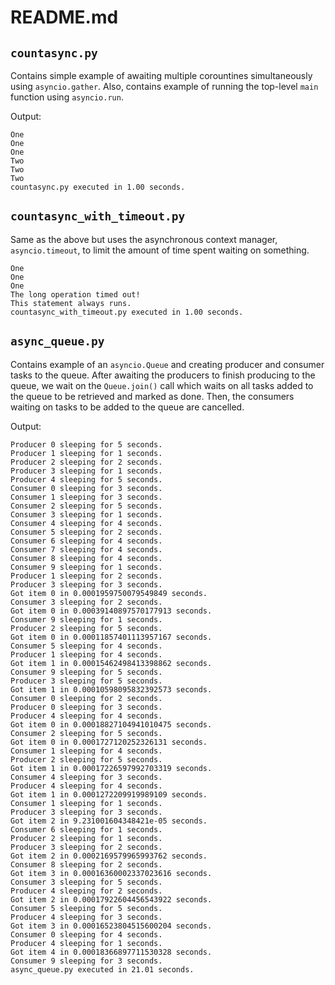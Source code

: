 # README.md

## `countasync.py`
Contains simple example of awaiting multiple corountines simultaneously using `asyncio.gather`. Also, contains example of running the top-level `main` function using `asyncio.run`.

Output:
```
One
One
One
Two
Two
Two
countasync.py executed in 1.00 seconds.
```

## `countasync_with_timeout.py`
Same as the above but uses the asynchronous context manager, `asyncio.timeout`, to limit the amount of time spent waiting on something.

```
One
One
One
The long operation timed out!
This statement always runs.
countasync_with_timeout.py executed in 1.00 seconds.
```

## `async_queue.py`
Contains example of an `asyncio.Queue` and creating producer and consumer tasks to the queue. After awaiting the producers to finish producing to the queue, we wait on the `Queue.join()` call which waits on all tasks added to the queue to be retrieved and marked as done. Then, the consumers waiting on tasks to be added to the queue are cancelled.

Output:
```
Producer 0 sleeping for 5 seconds.
Producer 1 sleeping for 1 seconds.
Producer 2 sleeping for 2 seconds.
Producer 3 sleeping for 1 seconds.
Producer 4 sleeping for 5 seconds.
Consumer 0 sleeping for 3 seconds.
Consumer 1 sleeping for 3 seconds.
Consumer 2 sleeping for 5 seconds.
Consumer 3 sleeping for 1 seconds.
Consumer 4 sleeping for 4 seconds.
Consumer 5 sleeping for 2 seconds.
Consumer 6 sleeping for 4 seconds.
Consumer 7 sleeping for 4 seconds.
Consumer 8 sleeping for 4 seconds.
Consumer 9 sleeping for 1 seconds.
Producer 1 sleeping for 2 seconds.
Producer 3 sleeping for 3 seconds.
Got item 0 in 0.0001959750079549849 seconds.
Consumer 3 sleeping for 2 seconds.
Got item 0 in 0.00039140897570177913 seconds.
Consumer 9 sleeping for 1 seconds.
Producer 2 sleeping for 5 seconds.
Got item 0 in 0.00011857401113957167 seconds.
Consumer 5 sleeping for 4 seconds.
Producer 1 sleeping for 4 seconds.
Got item 1 in 0.00015462498413398862 seconds.
Consumer 9 sleeping for 5 seconds.
Producer 3 sleeping for 5 seconds.
Got item 1 in 0.00010598095832392573 seconds.
Consumer 0 sleeping for 2 seconds.
Producer 0 sleeping for 3 seconds.
Producer 4 sleeping for 4 seconds.
Got item 0 in 0.00018827104941010475 seconds.
Consumer 2 sleeping for 5 seconds.
Got item 0 in 0.0001727120252326131 seconds.
Consumer 1 sleeping for 4 seconds.
Producer 2 sleeping for 5 seconds.
Got item 1 in 0.00017226597992703319 seconds.
Consumer 4 sleeping for 3 seconds.
Producer 4 sleeping for 4 seconds.
Got item 1 in 0.0001272209919989109 seconds.
Consumer 1 sleeping for 1 seconds.
Producer 3 sleeping for 3 seconds.
Got item 2 in 9.231001604348421e-05 seconds.
Consumer 6 sleeping for 1 seconds.
Producer 2 sleeping for 1 seconds.
Producer 3 sleeping for 2 seconds.
Got item 2 in 0.0002169579965993762 seconds.
Consumer 8 sleeping for 2 seconds.
Got item 3 in 0.00016360002337023616 seconds.
Consumer 3 sleeping for 5 seconds.
Producer 4 sleeping for 2 seconds.
Got item 2 in 0.00017922604456543922 seconds.
Consumer 5 sleeping for 5 seconds.
Producer 4 sleeping for 3 seconds.
Got item 3 in 0.00016523804515600204 seconds.
Consumer 0 sleeping for 4 seconds.
Producer 4 sleeping for 1 seconds.
Got item 4 in 0.00018366897711530328 seconds.
Consumer 9 sleeping for 3 seconds.
async_queue.py executed in 21.01 seconds.
```

